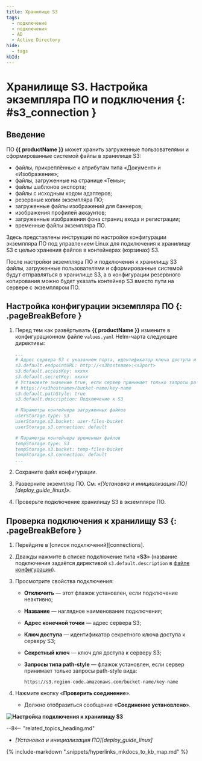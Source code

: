 ```yaml
---
title: Хранилище S3
tags:
  - подключение
  - подключения
  - AD
  - Active Directory
hide:
  - tags
kbId: 
---
```


# Хранилище S3. Настройка экземпляра ПО и подключения {: #s3_connection }

## Введение

ПО **{{ productName }}** может хранить загруженные пользователями и сформированные системой файлы в хранилище S3:

- файлы, прикреплённые к атрибутам типа «Документ» и «Изображение»;
- файлы, загруженные на странице «Темы»;
- файлы шаблонов экспорта;
- файлы с исходным кодом адаптеров;
- резервные копии экземпляра ПО;
- загруженные файлы изображений для баннеров;
- изображения профилей аккаунтов;
- загруженные изображения фона страниц входа и регистрации;
- временные файлы экземпляра ПО.

Здесь представлены инструкции по настройке конфигурации экземпляра ПО под управлением Linux для подключения к хранилищу S3 с целью хранения файлов в контейнерах (корзинах) S3.

После настройки экземпляра ПО и подключения к хранилищу S3 файлы, загруженные пользователями и сформированные системой будут отправляться в хранилище S3, а в конфигурации резервного копирования можно будет указать контейнер S3 вместо пути на сервере с экземпляром ПО.

## Настройка конфигурации экземпляра ПО {: .pageBreakBefore }

1. Перед тем как развёртывать **{{ productName }}** измените в конфигурационном файле `values.yaml` Helm-чарта следующие директивы:

    ``` yaml
    ...
    # Адрес сервера S3 с указанием порта, идентификатор ключа доступа и секретный ключ
    s3.default.endpointURL: http://<s3hostname>:<s3port>
    s3.default.accessKey: xxxxx
    s3.default.secretKey: xxxxx
    # Установите значение true, если сервер принимает только запросы path-style вида:
    # https://<s3hostname>/bucket-name/key-name
    s3.default.pathStyle: true
    s3.default.description: Подключение к S3

    # Параметры контейнера загруженных файлов
    userStorage.type: S3
    userStorage.s3.bucket: user-files-bucket
    userStorage.s3.connection: default

    # Параметры контейнера временных файлов
    tempStorage.type: S3
    tempStorage.s3.bucket: temp-files-bucket
    tempStorage.s3.connection: default
    ...
    ```

2. Сохраните файл конфигурации.
3. Разверните экземпляр ПО. См. _«[Установка и инициализация ПО][deploy_guide_linux]»_.
4. Проверьте подключение хранилищу S3 в экземпляре ПО.

## Проверка подключения к хранилищу S3 {: .pageBreakBefore }

1. Перейдите в [список подключений][connections].
2. Дважды нажмите в списке подключение типа «**S3**» (название подключения задаётся директивой `s3.default.description` в [файле конфигурации](#настройка-конфигурации-экземпляра-по)).
3. Просмотрите свойства подключения:
    - **Отключить** — этот флажок установлен, если подключение неактивно;
    - **Название** — наглядное наименование подключения;
    - **Адрес конечной точки** — адрес сервера S3;
    - **Ключ доступа** — идентификатор секретного ключа доступа к серверу S3;
    - **Секретный ключ** — ключ для доступа к серверу S3;
    - **Запросы типа path-style** — флажок установлен, если сервер принимает только запросы path-style вида:

        ```
        https://s3.region-code.amazonaws.com/bucket-name/key-name
        ```

4. Нажмите кнопку «**Проверить соединение**».
    - Должно отобразиться сообщение «**Соединение установлено**».

**![Настройка подключения к хранилищу S3](https://kb.comindware.ru/assets/img_65e9b87a6e895.png)**

<div class="relatedTopics" markdown="block">

--8<-- "related_topics_heading.md"

- _[Установка и инициализация ПО][deploy_guide_linux]_

</div>

{% include-markdown ".snippets/hyperlinks_mkdocs_to_kb_map.md" %}
